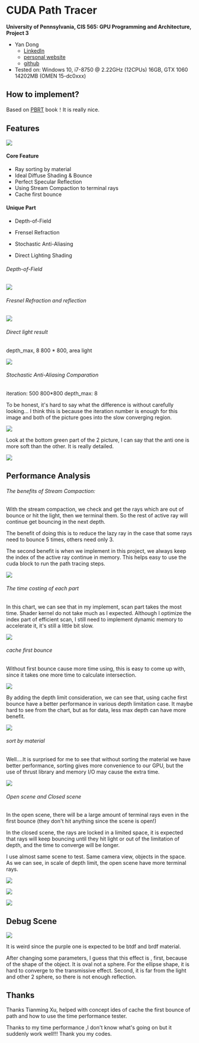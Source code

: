 CUDA Path Tracer
================

**University of Pennsylvania, CIS 565: GPU Programming and Architecture, Project 3**

* Yan Dong
  - [LinkedIn](https://www.linkedin.com/in/yan-dong-572b1113b/)
  - [personal website](www.coffeier.com)
  - [github](https://github.com/coffeiersama)
* Tested on: Windows 10, i7-8750 @ 2.22GHz  (12CPUs)  16GB, GTX 1060 14202MB (OMEN 15-dc0xxx)



## How to implement?

Based on [PBRT](http://www.pbr-book.org/) book！It is really nice.



## Features

![](img/wait.gif)



#### Core Feature

- Ray sorting by material
- Ideal Diffuse Shading & Bounce
- Perfect Specular Reflection
- Using Stream Compaction to terminal rays
- Cache first bounce

#### Unique Part

- Depth-of-Field

- Frensel Refraction

- Stochastic Anti-Aliasing

- Direct Lighting Shading

  

###### Depth-of-Field

![](img/dof_.png)



###### Fresnel Refraction and reflection

![](img/fresnel_.png)



###### Direct light result

depth_max, 8 800 * 800, area light

![](img/direct.png)



###### Stochastic Anti-Aliasing Comparation

iteration: 500  800*800  depth_max: 8

To be honest, it's hard to say what the difference is without carefully looking... I think this is because the iteration number is enough for this image and both of the picture goes into the slow converging region.

![](img/cmp_anti.png)

Look at the bottom green part of the 2 picture, I can say that the anti one is more soft than the other. It is really detailed.

![](img/cmp_anti2.png)



## Performance Analysis

###### The benefits of Stream Compaction:

With the stream compaction, we check and get the rays which are out of bounce or hit the light, then we terminal them. So the rest of active ray will continue get bouncing in the next depth.

The benefit of doing this is to reduce the lazy ray in the case that some rays need to bounce 5 times, others need only 3.

The second benefit is when we implement in this project, we always keep the index of the active ray continue in memory. This helps easy to use the cuda block to run the path tracing steps.

![](img/stream.png)



###### The time costing of each part

In this chart, we can see that in my implement, scan part takes the most time.  Shader kernel do not take much as I expected. Although I optimize the index part of efficient scan, I still need to implement dynamic memory to accelerate it, it's still a little bit slow.

![](img/time1.png)



###### cache first bounce

Without first bounce cause more time using, this is easy to come up with, since it takes one more time to calculate intersection.

![](img/time2.png)

By adding the depth limit consideration, we can see that, using cache first bounce have a better performance in various depth limitation case. It maybe hard to see from the chart, but as for data, less max depth can have more benefit. 

![](img/time3.png)

###### sort by material

Well....It is surprised for me to see that without sorting the material we have better performance,  sorting gives more convenience to our GPU, but the use of thrust library and memory I/O may cause the extra time.

![](img/time4.png)



###### Open scene and Closed scene

In the open scene, there will be a large amount of terminal rays even in the first bounce (they don't hit anything since the scene is open!)

In the closed scene, the rays are locked in a limited space, it is expected that rays will keep bouncing until they hit light or out of the limitation of depth, and the time to converge will be longer.

I use almost same scene to test. Same camera view, objects in the space. As we can see, in scale of depth limit, the open scene have more terminal rays.

![](img/cmp.png)

![](img/close.gif)

![](img/open.gif)



## Debug Scene

![](img/bug.png)

It is weird since the purple one is expected to be btdf and brdf material. 

After changing some parameters,  I guess that this effect is , first, because of the shape of the object. It is oval not a sphere. For the ellipse shape, it is hard to converge to the transmissive effect. Second, it is far from the light and other 2 sphere, so there is not enough reflection. 



## Thanks

Thanks Tianming Xu, helped with concept ides of cache the first bounce of path and how to use the time performance tester.

Thanks to my time performance ,I don't know what's going on but it suddenly work well!!!  Thank you my codes.